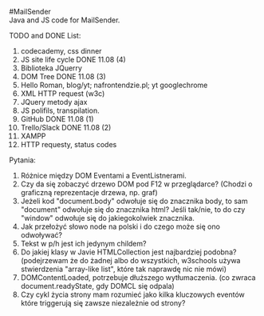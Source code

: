 #MailSender  
Java and JS code for MailSender.  

TODO and DONE List:
1. codecademy, css dinner
2. JS site life cycle	DONE 11.08 (4)
3. Biblioteka JQuerry
4. DOM Tree 		DONE 11.08 (3)
5. Hello Roman, blog/yt; nafrontendzie.pl; yt googlechrome
6. XML HTTP request (w3c)
7. JQuery metody ajax
8. JS polifils, transpilation.
9. GitHub		DONE 11.08 (1)
10. Trello/Slack	DONE 11.08 (2)
11. XAMPP
12. HTTP requesty, status codes
  
Pytania:
1. Różnice między DOM Eventami a EventListnerami.
2. Czy da się zobaczyć drzewo DOM pod F12 w przeglądarce? (Chodzi o graficzną reprezentacje drzewa, np. graf)
3. Jeżeli kod "document.body" odwołuje się do znacznika body, to sam "document" odwołuje się do znacznika html?
Jeśli tak/nie, to do czy "window" odwołuje się do jakiegokolwiek znacznika.
4. Jak przełożyć słowo node na polski i do czego może się ono odwoływać?
5. Tekst w p/h jest ich jedynym childem?
6. Do jakiej klasy w Javie HTMLCollection jest najbardziej podobna? (podejrzewam że do żadnej albo do wszystkich,
w3schools używa stwierdzenia "array-like list", które tak naprawdę nic nie mówi)
7. DOMContentLoaded, potrzebuje dłuższego wytłumaczenia. (co zwraca document.readyState, gdy DOMCL się odpala)
8. Czy cykl życia strony mam rozumieć jako kilka kluczowych eventów które triggerują się zawsze niezależnie od strony?
